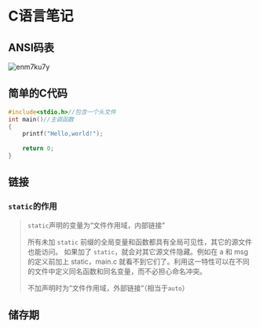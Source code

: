 # C语言笔记

## ANSI码表

![enm7ku7y](E:\笔记\enm7ku7y.png)

## 简单的C代码

```c
#include<stdio.h>//包含一个头文件
int main()//主调函数
{
    printf("Hello,world!");
    
    return 0;
}
```

## 链接

### `static`的作用

>`static`声明的变量为“文件作用域，内部链接”
>
>所有未加 `static` 前缀的全局变量和函数都具有全局可见性，其它的源文件也能访问。
>如果加了 `static`，就会对其它源文件隐藏。例如在 a 和 msg 的定义前加上 static，main.c 就看不到它们了。利用这一特性可以在不同的文件中定义同名函数和同名变量，而不必担心命名冲突。
>
>不加声明时为“文件作用域，外部链接“（相当于`auto`）

## 储存期

